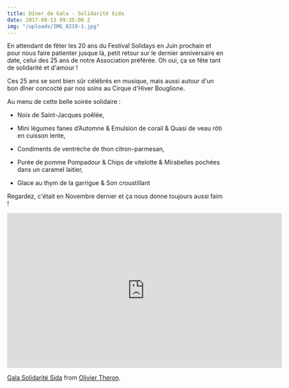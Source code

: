 ```yaml
---
title: Dîner de Gala - Solidarité Sida
date: 2017-09-13 09:35:00 Z
img: "/uploads/IMG_8219-1.jpg"
---
```


En attendant de fêter les 20 ans du Festival Solidays en Juin prochain et pour nous faire patienter jusque là, petit retour sur le dernier anniversaire en date, celui des 25 ans de notre Association préférée. Oh oui, ça se fête tant de solidarité et d'amour !

Ces 25 ans se sont bien sûr célébrés en musique, mais aussi autour d'un bon dîner concocté par nos soins au Cirque d'Hiver Bouglione.

Au menu de cette belle soirée solidaire :

* Noix de Saint-Jacques poêlée,

* Mini légumes fanes d’Automne & Emulsion de corail & Quasi de veau rôti en cuisson lente,

* Condiments de ventrèche de thon citron-parmesan,

* Purée de pomme Pompadour & Chips de vitelotte & Mirabelles pochées dans un caramel laitier,

* Glace au thym de la garrigue & Son croustillant

Regardez, c'était en Novembre dernier et ça nous donne toujours aussi faim !

<iframe src="https://player.vimeo.com/video/254894841" width="640" height="360" frameborder="0" webkitallowfullscreen mozallowfullscreen allowfullscreen></iframe>
<p><a href="https://vimeo.com/254894841">Gala Solidarité Sida</a> from <a href="https://vimeo.com/oliviertheron">Olivier Theron</a>.</p>